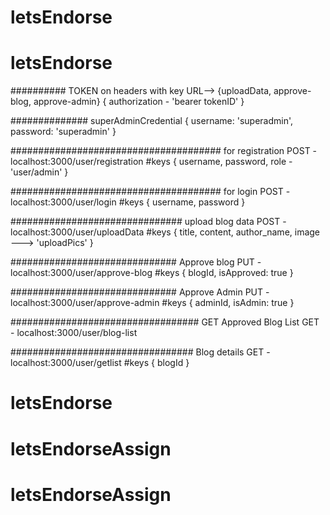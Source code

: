 # letsEndorse
# letsEndorse



########## TOKEN on headers with key    URL--> {uploadData, approve-blog, approve-admin}
{
authorization - 'bearer tokenID'
}

############## superAdminCredential
{
username: 'superadmin',
password: 'superadmin'
}



###################################### for registration
POST - localhost:3000/user/registration
#keys {
username,
password,
role - 'user/admin'
}


###################################### for login
POST - localhost:3000/user/login
#keys {
username,
password
}


############################### upload blog data
POST - localhost:3000/user/uploadData
#keys {
title,
content,
author_name,
image ---> 'uploadPics'
}


############################## Approve blog
PUT - localhost:3000/user/approve-blog
#keys {
blogId,
isApproved: true
}


############################## Approve Admin
PUT - localhost:3000/user/approve-admin
#keys {
adminId,
isAdmin: true
}


################################## GET Approved Blog List
GET - localhost:3000/user/blog-list


################################# Blog details
GET - localhost:3000/user/getlist
#keys {
blogId
}
# letsEndorse
# letsEndorseAssign
# letsEndorseAssign
